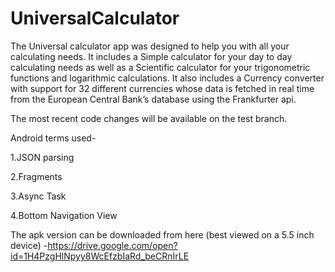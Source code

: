 # UniversalCalculator
The Universal calculator app was designed to help you with all your calculating needs. It includes a Simple calculator for your day  to day calculating needs as well as a Scientific calculator for your trigonometric functions and logarithmic calculations. It also includes a Currency converter with support for 32 different currencies whose data is fetched in real time from the European Central Bank’s database using the Frankfurter api.

The most recent code changes will be available on the test branch.

Android terms used-

1.JSON parsing

2.Fragments

3.Async Task

4.Bottom Navigation View

The apk version can be downloaded from here (best viewed on a 5.5 inch device) -https://drive.google.com/open?id=1H4PzgHlNpyy8WcEfzbIaRd_beCRnIrLE
